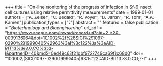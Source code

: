+++
title = "On-line monitoring of the progress of infection in Sf-9 insect cell cultures using relative permittivity measurements"
date = 1999-01-01
authors = ["A. Zeiser", "C. Bédard", "R. Voyer", "B. Jardin", "R. Tom", "A.A. Kamen"]
publication_types = ["2"]
abstract = ""
featured = false
publication = "*Biotechnology and Bioengineering*"
url_pdf = "https://www.scopus.com/inward/record.uri?eid=2-s2.0-0039136064&doi=10.1002%2f%28SICI%291097-0290%2819990405%2963%3a1%3c122%3a%3aAID-BIT13%3e3.0.CO%3b2-I&partnerID=40&md5=0ed49c68f21dbf9722749ca69f8c68d0"
doi = "10.1002/(SICI)1097-0290(19990405)63:1<122::AID-BIT13>3.0.CO;2-I"
+++

